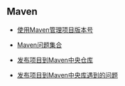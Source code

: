 ## Maven

- [使用Maven管理项目版本号](https://github.com/xinput123/about-me/blob/main/Maven/%E4%BD%BF%E7%94%A8Maven%E7%AE%A1%E7%90%86%E9%A1%B9%E7%9B%AE%E7%89%88%E6%9C%AC%E5%8F%B7.md)

- [Maven问题集合](https://github.com/xinput123/about-me/blob/main/Maven/Maven%E9%97%AE%E9%A2%98%E9%9B%86%E5%90%88.md)

- [发布项目到Maven中央仓库](https://github.com/xinput123/about-me/blob/main/Maven/%E5%8F%91%E5%B8%83%E9%A1%B9%E7%9B%AE%E5%88%B0Maven%E4%B8%AD%E5%A4%AE%E4%BB%93%E5%BA%93.md)

- [发布项目到Maven中央库遇到的问题](https://github.com/xinput123/about-me/blob/main/Maven/%E5%8F%91%E5%B8%83%E9%A1%B9%E7%9B%AE%E5%88%B0Maven%E4%B8%AD%E5%A4%AE%E5%BA%93%E9%81%87%E5%88%B0%E7%9A%84%E9%97%AE%E9%A2%98.md)